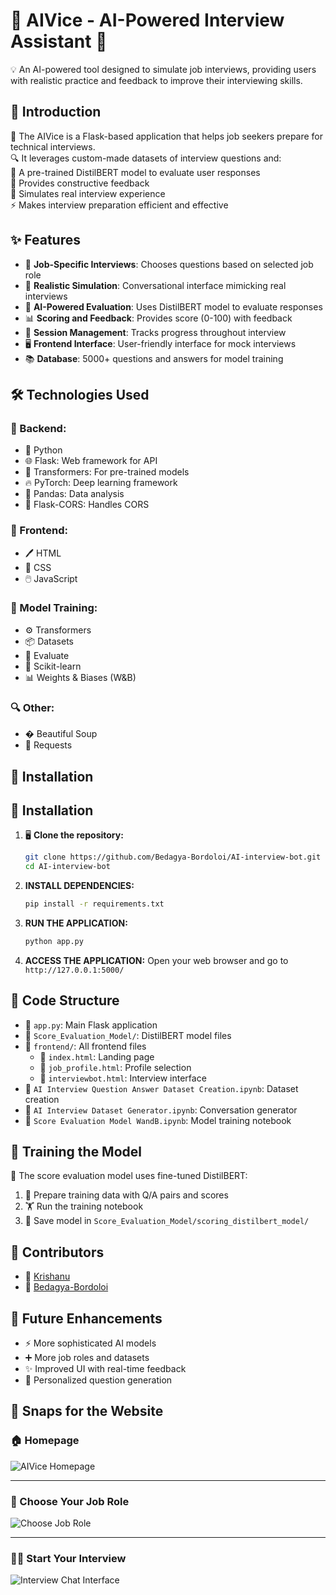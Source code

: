 # 🚀 AIVice - AI-Powered Interview Assistant 🤖

💡 An AI-powered tool designed to simulate job interviews, providing users with realistic practice and feedback to improve their interviewing skills.

## 📖 Introduction

🤖 The AIVice is a Flask-based application that helps job seekers prepare for technical interviews.  
🔍 It leverages custom-made datasets of interview questions and:  
🧠 A pre-trained DistilBERT model to evaluate user responses  
💬 Provides constructive feedback  
🎯 Simulates real interview experience  
⚡ Makes interview preparation efficient and effective

## ✨ Features

* 🎯 **Job-Specific Interviews**: Chooses questions based on selected job role  
* 💬 **Realistic Simulation**: Conversational interface mimicking real interviews  
* 🧠 **AI-Powered Evaluation**: Uses DistilBERT model to evaluate responses  
* 📊 **Scoring and Feedback**: Provides score (0-100) with feedback  
* 🔄 **Session Management**: Tracks progress throughout interview  
* 🖥️ **Frontend Interface**: User-friendly interface for mock interviews  
* 📚 **Database**: 5000+ questions and answers for model training

## 🛠️ Technologies Used

### 🔧 Backend:
* 🐍 Python  
* 🌐 Flask: Web framework for API  
* 🤖 Transformers: For pre-trained models  
* 🔥 PyTorch: Deep learning framework  
* 🐼 Pandas: Data analysis  
* 🔄 Flask-CORS: Handles CORS

### 🎨 Frontend:
* 🖊️ HTML  
* 🎨 CSS  
* 🖱️ JavaScript

### 🧠 Model Training:
* ⚙️ Transformers  
* 📦 Datasets  
* 📏 Evaluate  
* 🔬 Scikit-learn  
* 📊 Weights & Biases (W&B)

### 🔍 Other:
* � Beautiful Soup  
* 📡 Requests

## 🚀 Installation

## 🚀 Installation

1. 🖥️ **Clone the repository:**
   ```bash
   git clone https://github.com/Bedagya-Bordoloi/AI-interview-bot.git
   cd AI-interview-bot

2.  **INSTALL DEPENDENCIES:**
    ```bash
    pip install -r requirements.txt
    ```

3.  **RUN THE APPLICATION:**
    ```bash
    python app.py
    ```

4.  **ACCESS THE APPLICATION:**
    Open your web browser and go to `http://127.0.0.1:5000/`

## 📂 Code Structure

* 📄 `app.py`: Main Flask application  
* 📁 `Score_Evaluation_Model/`: DistilBERT model files  
* 📂 `frontend/`: All frontend files  
  * 📄 `index.html`: Landing page  
  * 📄 `job_profile.html`: Profile selection  
  * 📄 `interviewbot.html`: Interview interface  
* 📓 `AI Interview Question Answer Dataset Creation.ipynb`: Dataset creation  
* 📔 `AI Interview Dataset Generator.ipynb`: Conversation generator  
* 📒 `Score Evaluation Model WandB.ipynb`: Model training notebook

## 🤖 Training the Model

🧠 The score evaluation model uses fine-tuned DistilBERT:

1. 📝 Prepare training data with Q/A pairs and scores  
2. 🏋️ Run the training notebook  
3. 💾 Save model in `Score_Evaluation_Model/scoring_distilbert_model/`

## 👥 Contributors

* 👤 [Krishanu](https://github.com/Krishanu)  
* 👤 [Bedagya-Bordoloi](https://github.com/Bedagya-Bordoloi)

## 🔮 Future Enhancements

* ⚡ More sophisticated AI models  
* ➕ More job roles and datasets  
* ✨ Improved UI with real-time feedback  
* 🎯 Personalized question generation

## 📸 Snaps for the Website

### 🏠 Homepage

![AIVice Homepage](Snaps/Snap1.png)

---

### 💼 Choose Your Job Role

![Choose Job Role](Snaps/Snap2.png)

---

### 🧑‍💻 Start Your Interview

![Interview Chat Interface](Snaps/Snap6.png)
